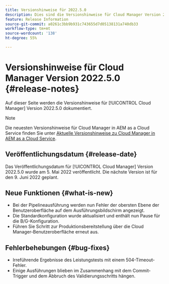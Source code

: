 ```yaml
---
title: Versionshinweise für 2022.5.0
description: Dies sind die Versionshinweise für Cloud Manager Version 2022.5.0.
feature: Release Information
source-git-commit: a0261c3bb9b931c743655d7d05138131a740db33
workflow-type: tm+mt
source-wordcount: '138'
ht-degree: 55%

---
```



# Versionshinweise für Cloud Manager Version 2022.5.0 {#release-notes}

Auf dieser Seite werden die Versionshinweise für [!UICONTROL Cloud Manager] Version 2022.5.0 dokumentiert.

>[!NOTE]
>
>Die neuesten Versionshinweise für Cloud Manager in AEM as a Cloud Service finden Sie unter [Aktuelle Versionshinweise zu Cloud Manager in AEM as a Cloud Service](https://experienceleague.adobe.com/docs/experience-manager-cloud-service/content/implementing/using-cloud-manager/release-notes-cloud-manager/release-notes-cm-current.html?lang=de).

## Veröffentlichungsdatum {#release-date}

Das Veröffentlichungsdatum für [!UICONTROL Cloud Manager] Version 2022.5.0 wurde am 5. Mai 2022 veröffentlicht. Die nächste Version ist für den 9. Juni 2022 geplant.

## Neue Funktionen {#what-is-new}

* Bei der Pipelineausführung werden nun Fehler der obersten Ebene der Benutzeroberfläche auf dem Ausführungsbildschirm angezeigt.
* Die Standardkonfiguration wurde aktualisiert und enthält nun Pause für die B/G-Konfiguration.
* Führen Sie Schritt zur Produktionsbereitstellung über die Cloud Manager-Benutzeroberfläche erneut aus.

## Fehlerbehebungen {#bug-fixes}

* Irreführende Ergebnisse des Leistungstests mit einem 504-Timeout-Fehler.
* Einige Ausführungen blieben im Zusammenhang mit dem Commit-Trigger und dem Abbruch des Validierungsschritts hängen.
